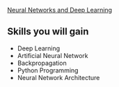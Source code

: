 [Neural Networks and Deep Learning](https://www.coursera.org/learn/neural-networks-deep-learning?specialization=deep-learning)

## Skills you will gain

- Deep Learning
- Artificial Neural Network
- Backpropagation
- Python Programming
- Neural Network Architecture
